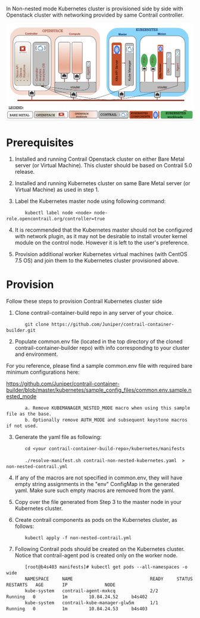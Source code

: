 In Non-nested mode Kubernetes cluster is provisioned side by side with Openstack cluster with networking provided by same Contrail controller.

![Contrail Non-Nested Solution](/images/non-nested-kubernetes.png)

# __Prerequisites__

1. Installed and running Contrail Openstack cluster on either Bare Metal server (or Virtual Machine).
   This cluster should be based on Contrail 5.0 release.

2. Installed and running Kubernetes cluster on same Bare Metal server (or Virtual Machine) as used in step 1.

3. Label the Kubernetes master node using following command:

```
       kubectl label node <node> node-role.opencontrail.org/controller=true
```

4. It is recommended that the Kubernetes master should not be configured with network plugin,
   as it may not be desirable to install vrouter kernel module on the control node.
   However it is left to the user's preference.

5. Provision additional worker Kubernetes virtual machines (with CentOS 7.5 OS) and join them to the Kubernetes cluster provisioned above.

# __Provision__
Follow these steps to provision Contrail Kubernetes cluster side   

1. Clone contrail-container-build repo in any server of your choice.
```
       git clone https://github.com/Juniper/contrail-container-builder.git
```

2. Populate common.env file (located in the top directory of the cloned contrail-container-builder repo) with info corresponding to your cluster and environment.

For you reference, please find a sample common.env file with required bare minimum configurations here:

https://github.com/Juniper/contrail-container-builder/blob/master/kubernetes/sample_config_files/common.env.sample.nested_mode

           a. Remove KUBEMANAGER_NESTED_MODE macro when using this sample file as the base.
           b. Optionally remove AUTH_MODE and subsequent keystone macros if not used.

3. Generate the yaml file as following:
```
       cd <your contrail-container-build-repo>/kubernetes/manifests

       ./resolve-manifest.sh contrail-non-nested-kubernetes.yaml  > non-nested-contrail.yml
```
4. If any of the macros are not specified in common.env, they will have empty string assignments in the "env" ConfigMap in the generated yaml. Make sure such empty macros are removed from the yaml.
   
5. Copy over the file generated from Step 3 to the master node in your Kubernetes cluster.

6. Create contrail components as pods on the Kubernetes cluster, as follows:

```
       kubectl apply -f non-nested-contrail.yml
```
7. Following Contrail pods should be created on the Kubernetes cluster. Notice that contrail-agent pod is created only on the worker node.
```
       [root@b4s403 manifests]# kubectl get pods --all-namespaces -o wide
       NAMESPACE     NAME                             READY     STATUS    RESTARTS   AGE       IP              NODE
       kube-system   contrail-agent-mxkcq             2/2       Running   0          1m        10.84.24.52     b4s402
       kube-system   contrail-kube-manager-glw5m      1/1       Running   0          1m        10.84.24.53     b4s403
```
